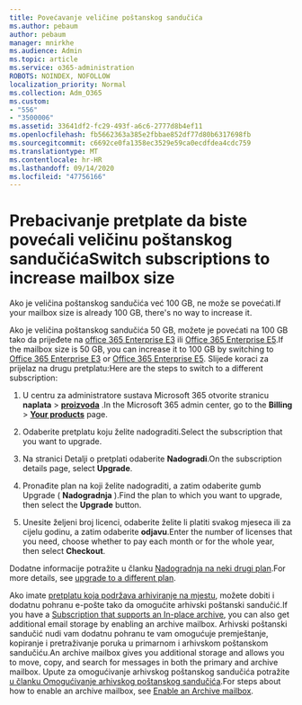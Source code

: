 ```yaml
---
title: Povećavanje veličine poštanskog sandučića
ms.author: pebaum
author: pebaum
manager: mnirkhe
ms.audience: Admin
ms.topic: article
ms.service: o365-administration
ROBOTS: NOINDEX, NOFOLLOW
localization_priority: Normal
ms.collection: Adm_O365
ms.custom:
- "556"
- "3500006"
ms.assetid: 33641df2-fc29-493f-a6c6-2777d8b4ef11
ms.openlocfilehash: fb5662363a385e2fbbae852df77d80b6317698fb
ms.sourcegitcommit: c6692ce0fa1358ec3529e59ca0ecdfdea4cdc759
ms.translationtype: MT
ms.contentlocale: hr-HR
ms.lasthandoff: 09/14/2020
ms.locfileid: "47756166"
---
```

# <a name="switch-subscriptions-to-increase-mailbox-size"></a><span data-ttu-id="e2d69-102">Prebacivanje pretplate da biste povećali veličinu poštanskog sandučića</span><span class="sxs-lookup"><span data-stu-id="e2d69-102">Switch subscriptions to increase mailbox size</span></span>

<span data-ttu-id="e2d69-103">Ako je veličina poštanskog sandučića već 100 GB, ne može se povećati.</span><span class="sxs-lookup"><span data-stu-id="e2d69-103">If your mailbox size is already 100 GB, there's no way to increase it.</span></span>
  
<span data-ttu-id="e2d69-104">Ako je veličina poštanskog sandučića 50 GB, možete je povećati na 100 GB tako da prijeđete na [office 365 Enterprise E3](https://products.office.com/business/office-365-enterprise-e3-business-software) ili [Office 365 Enterprise E5](https://products.office.com/business/office-365-enterprise-e5-business-software).</span><span class="sxs-lookup"><span data-stu-id="e2d69-104">If the mailbox size is 50 GB, you can increase it to 100 GB by switching to [Office 365 Enterprise E3](https://products.office.com/business/office-365-enterprise-e3-business-software) or [Office 365 Enterprise E5](https://products.office.com/business/office-365-enterprise-e5-business-software).</span></span> <span data-ttu-id="e2d69-105">Slijede koraci za prijelaz na drugu pretplatu:</span><span class="sxs-lookup"><span data-stu-id="e2d69-105">Here are the steps to switch to a different subscription:</span></span>
  
1. <span data-ttu-id="e2d69-106">U centru za administratore sustava Microsoft 365 otvorite stranicu **naplata** \> **[proizvoda](https://go.microsoft.com/fwlink/p/?linkid=842054)** .</span><span class="sxs-lookup"><span data-stu-id="e2d69-106">In the Microsoft 365 admin center, go to the **Billing** \> **[Your products](https://go.microsoft.com/fwlink/p/?linkid=842054)** page.</span></span>

2. <span data-ttu-id="e2d69-107">Odaberite pretplatu koju želite nadograditi.</span><span class="sxs-lookup"><span data-stu-id="e2d69-107">Select the subscription that you want to upgrade.</span></span>

3. <span data-ttu-id="e2d69-108">Na stranici Detalji o pretplati odaberite **Nadogradi**.</span><span class="sxs-lookup"><span data-stu-id="e2d69-108">On the subscription details page, select **Upgrade**.</span></span>

4. <span data-ttu-id="e2d69-109">Pronađite plan na koji želite nadograditi, a zatim odaberite gumb Upgrade ( **Nadogradnja** ).</span><span class="sxs-lookup"><span data-stu-id="e2d69-109">Find the plan to which you want to upgrade, then select the **Upgrade** button.</span></span>

5. <span data-ttu-id="e2d69-110">Unesite željeni broj licenci, odaberite želite li platiti svakog mjeseca ili za cijelu godinu, a zatim odaberite **odjavu**.</span><span class="sxs-lookup"><span data-stu-id="e2d69-110">Enter the number of licenses that you need, choose whether to pay each month or for the whole year, then select **Checkout**.</span></span>

<span data-ttu-id="e2d69-111">Dodatne informacije potražite u članku [Nadogradnja na neki drugi plan](https://docs.microsoft.com/microsoft-365/commerce/subscriptions/upgrade-to-different-plan).</span><span class="sxs-lookup"><span data-stu-id="e2d69-111">For more details, see [upgrade to a different plan](https://docs.microsoft.com/microsoft-365/commerce/subscriptions/upgrade-to-different-plan).</span></span>

<span data-ttu-id="e2d69-112">Ako imate [pretplatu koja podržava arhiviranje na mjestu](https://docs.microsoft.com/office365/servicedescriptions/exchange-online-archiving-service-description/exchange-online-archiving-service-description), možete dobiti i dodatnu pohranu e-pošte tako da omogućite arhivski poštanski sandučić.</span><span class="sxs-lookup"><span data-stu-id="e2d69-112">If you have a [Subscription that supports an In-place archive](https://docs.microsoft.com/office365/servicedescriptions/exchange-online-archiving-service-description/exchange-online-archiving-service-description), you can also get additional email storage by enabling an archive mailbox.</span></span> <span data-ttu-id="e2d69-113">Arhivski poštanski sandučić nudi vam dodatnu pohranu te vam omogućuje premještanje, kopiranje i pretraživanje poruka u primarnom i arhivskom poštanskom sandučiću.</span><span class="sxs-lookup"><span data-stu-id="e2d69-113">An archive mailbox gives you additional storage and allows you to move, copy, and search for messages in both the primary and archive mailbox.</span></span> <span data-ttu-id="e2d69-114">Upute za omogućivanje arhivskog poštanskog sandučića potražite [u članku Omogućivanje arhivskog poštanskog sandučića](https://docs.microsoft.com/microsoft-365/compliance/enable-archive-mailboxes).</span><span class="sxs-lookup"><span data-stu-id="e2d69-114">For steps about how to enable an archive mailbox, see [Enable an Archive mailbox](https://docs.microsoft.com/microsoft-365/compliance/enable-archive-mailboxes).</span></span>